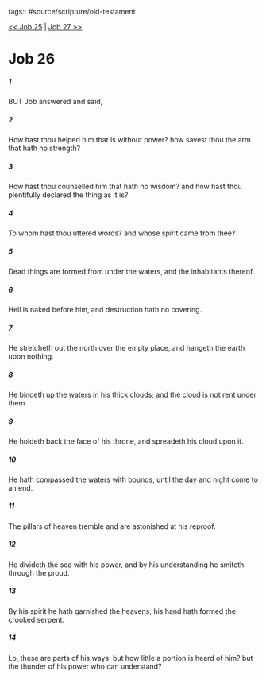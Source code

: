 tags:: #source/scripture/old-testament

[<< Job 25](source/scripture/old-testament/18_Job/Job_25.md) | [Job 27 >>](source/scripture/old-testament/18_Job/Job_27.md)

# Job 26

##### 1

BUT Job answered and said,

##### 2

How hast thou helped him that is without power? how savest thou the arm that hath no strength?

##### 3

How hast thou counselled him that hath no wisdom? and how hast thou plentifully declared the thing as it is?

##### 4

To whom hast thou uttered words? and whose spirit came from thee?

##### 5

Dead things are formed from under the waters, and the inhabitants thereof.

##### 6

Hell is naked before him, and destruction hath no covering.

##### 7

He stretcheth out the north over the empty place, and hangeth the earth upon nothing.

##### 8

He bindeth up the waters in his thick clouds; and the cloud is not rent under them.

##### 9

He holdeth back the face of his throne, and spreadeth his cloud upon it.

##### 10

He hath compassed the waters with bounds, until the day and night come to an end.

##### 11

The pillars of heaven tremble and are astonished at his reproof.

##### 12

He divideth the sea with his power, and by his understanding he smiteth through the proud.

##### 13

By his spirit he hath garnished the heavens; his hand hath formed the crooked serpent.

##### 14

Lo, these are parts of his ways: but how little a portion is heard of him? but the thunder of his power who can understand?
